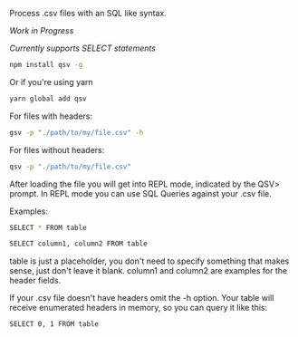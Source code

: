 Process .csv files with an SQL like syntax.

*Work in Progress*

*Currently supports SELECT statements*

```bash
npm install qsv -g
```

Or if you're using yarn
```bash
yarn global add qsv
```
For files with headers:
```bash
gsv -p "./path/to/my/file.csv" -h
```

For files without headers:
```bash
qsv -p "./path/to/my/file.csv"
```
After loading the file you will get into REPL mode, indicated by the QSV> prompt.
In REPL mode you can use SQL Queries against your .csv file.

Examples:

```bash
SELECT * FROM table
```

```bash
SELECT column1, column2 FROM table
```

table is just a placeholder, you don't need to specify something that makes sense, just don't leave it blank.
column1 and column2 are examples for the header fields.

If your .csv file doesn't have headers omit the -h option.
Your table will receive enumerated headers in memory, so you can query it like this:

```bash
SELECT 0, 1 FROM table
```

